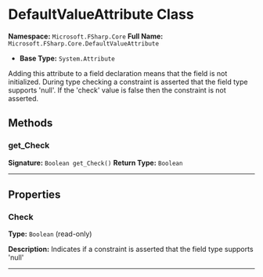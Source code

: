 # DefaultValueAttribute Class

**Namespace:** `Microsoft.FSharp.Core`
**Full Name:** `Microsoft.FSharp.Core.DefaultValueAttribute`
- **Base Type:** `System.Attribute`

Adding this attribute to a field declaration means that the field is 
 not initialized. During type checking a constraint is asserted that the field type supports 'null'. 
 If the 'check' value is false then the constraint is not asserted.

## Methods

### get_Check

**Signature:** `Boolean get_Check()`
**Return Type:** `Boolean`

---

## Properties

### Check

**Type:** `Boolean` (read-only)

**Description:** Indicates if a constraint is asserted that the field type supports 'null'

---